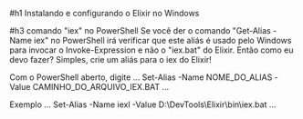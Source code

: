 #h1 Instalando e configurando o Elixir no Windows

#h3 comando "iex" no PowerShell
Se você der o comando "Get-Alias -Name iex" no PowerShell irá verificar que este aliás é usado pelo Windows para invocar o Invoke-Expression e não o "iex.bat" do Elixir.
Então como eu devo fazer?
Simples, crie um aliás para o iex do Elixir!

Com o PowerShell aberto, digite 
...
Set-Alias -Name NOME_DO_ALIAS -Value CAMINHO_DO_ARQUIVO_IEX.BAT
...

Exemplo
...
Set-Alias -Name iexl -Value D:\DevTools\Elixir\bin\iex.bat
...

